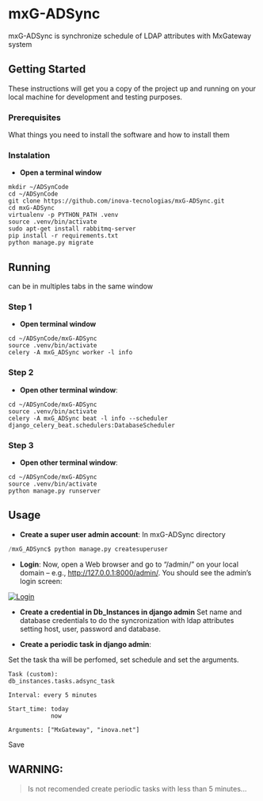 # mxG-ADSync

mxG-ADSync is synchronize schedule of LDAP attributes with MxGateway system

## Getting Started

These instructions will get you a copy of the project up and running on your local machine for development and testing purposes.

### Prerequisites

What things you need to install the software and how to install them

### Instalation

- **Open a terminal window**
```
mkdir ~/ADSynCode
cd ~/ADSynCode
git clone https://github.com/inova-tecnologias/mxG-ADSync.git
cd mxG-ADSync
virtualenv -p PYTHON_PATH .venv
source .venv/bin/activate
sudo apt-get install rabbitmq-server
pip install -r requirements.txt
python manage.py migrate
```

## Running
can be in multiples tabs in the same window
### Step 1
- **Open terminal window**
```
cd ~/ADSynCode/mxG-ADSync
source .venv/bin/activate
celery -A mxG_ADSync worker -l info
```

### Step 2
- **Open other terminal window**:
```
cd ~/ADSynCode/mxG-ADSync
source .venv/bin/activate
celery -A mxG_ADSync beat -l info --scheduler django_celery_beat.schedulers:DatabaseScheduler
```
### Step 3
- **Open other terminal window**:
```
cd ~/ADSynCode/mxG-ADSync
source .venv/bin/activate
python manage.py runserver
```




## Usage
- **Create a super user admin account**:
In mxG-ADSync directory

```python
/mxG_ADSync$ python manage.py createsuperuser
```
- **Login**:
Now, open a Web browser and go to “/admin/” on your local domain – e.g., http://127.0.0.1:8000/admin/. You should see the admin’s login screen:

<a href="https://docs.djangoproject.com/en/1.8/_images/admin01.png"><img src="https://docs.djangoproject.com/en/1.8/_images/admin01.png" title="Login" alt="Login"></a>

<!-- [![FVCproductions](https://avatars1.githubusercontent.com/u/4284691?v=3&s=200)](http://fvcproductions.com) -->

- **Create a credential in Db_Instances in django admin**
Set name and database credentials to do the syncronization with ldap attributes setting host, user, password and database.

- **Create a periodic task in django admin**:

Set the task tha will be perfomed, set schedule and set the arguments.
```
Task (custom):
db_instances.tasks.adsync_task
```
```
Interval: every 5 minutes
```
```
Start_time: today
            now
```            
```
Arguments: ["MxGateway", "inova.net"]
```

Save

## WARNING:

> Is not recomended create periodic tasks with less than 5 minutes...



